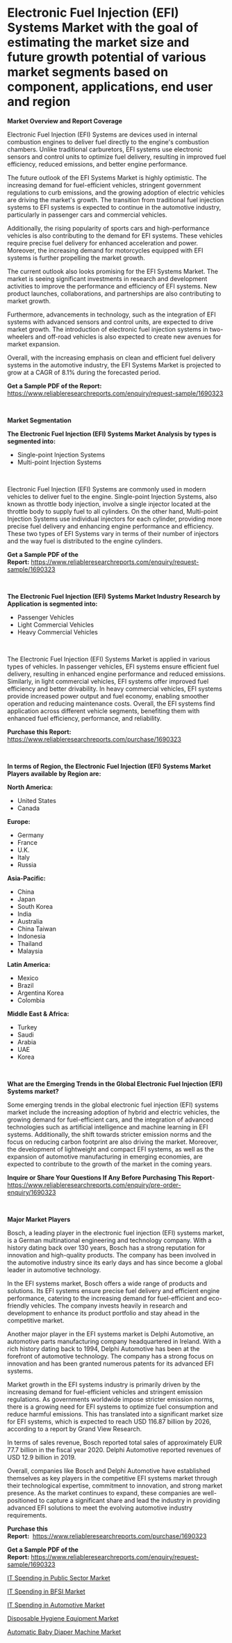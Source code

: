<p><h1>Electronic Fuel Injection (EFI) Systems Market with the goal of estimating the market size and future growth potential of various market segments based on component, applications, end user and region</h1></p><p><strong>Market Overview and Report Coverage</strong></p>
<p><p>Electronic Fuel Injection (EFI) Systems are devices used in internal combustion engines to deliver fuel directly to the engine's combustion chambers. Unlike traditional carburetors, EFI systems use electronic sensors and control units to optimize fuel delivery, resulting in improved fuel efficiency, reduced emissions, and better engine performance.</p><p>The future outlook of the EFI Systems Market is highly optimistic. The increasing demand for fuel-efficient vehicles, stringent government regulations to curb emissions, and the growing adoption of electric vehicles are driving the market's growth. The transition from traditional fuel injection systems to EFI systems is expected to continue in the automotive industry, particularly in passenger cars and commercial vehicles.</p><p>Additionally, the rising popularity of sports cars and high-performance vehicles is also contributing to the demand for EFI systems. These vehicles require precise fuel delivery for enhanced acceleration and power. Moreover, the increasing demand for motorcycles equipped with EFI systems is further propelling the market growth.</p><p>The current outlook also looks promising for the EFI Systems Market. The market is seeing significant investments in research and development activities to improve the performance and efficiency of EFI systems. New product launches, collaborations, and partnerships are also contributing to market growth.</p><p>Furthermore, advancements in technology, such as the integration of EFI systems with advanced sensors and control units, are expected to drive market growth. The introduction of electronic fuel injection systems in two-wheelers and off-road vehicles is also expected to create new avenues for market expansion.</p><p>Overall, with the increasing emphasis on clean and efficient fuel delivery systems in the automotive industry, the EFI Systems Market is projected to grow at a CAGR of 8.1% during the forecasted period.</p></p>
<p><strong>Get a Sample PDF of the Report:</strong> <a href="https://www.reliableresearchreports.com/enquiry/request-sample/1690323">https://www.reliableresearchreports.com/enquiry/request-sample/1690323</a></p>
<p>&nbsp;</p>
<p><strong>Market Segmentation</strong></p>
<p><strong>The Electronic Fuel Injection (EFI) Systems Market Analysis by types is segmented into:</strong></p>
<p><ul><li>Single-point Injection Systems</li><li>Multi-point Injection Systems</li></ul></p>
<p>&nbsp;</p>
<p><p>Electronic Fuel Injection (EFI) Systems are commonly used in modern vehicles to deliver fuel to the engine. Single-point Injection Systems, also known as throttle body injection, involve a single injector located at the throttle body to supply fuel to all cylinders. On the other hand, Multi-point Injection Systems use individual injectors for each cylinder, providing more precise fuel delivery and enhancing engine performance and efficiency. These two types of EFI Systems vary in terms of their number of injectors and the way fuel is distributed to the engine cylinders.</p></p>
<p><strong>Get a Sample PDF of the Report:</strong>&nbsp;<a href="https://www.reliableresearchreports.com/enquiry/request-sample/1690323">https://www.reliableresearchreports.com/enquiry/request-sample/1690323</a></p>
<p>&nbsp;</p>
<p><strong>The Electronic Fuel Injection (EFI) Systems Market Industry Research by Application is segmented into:</strong></p>
<p><ul><li>Passenger Vehicles</li><li>Light Commercial Vehicles</li><li>Heavy Commercial Vehicles</li></ul></p>
<p>&nbsp;</p>
<p><p>The Electronic Fuel Injection (EFI) Systems Market is applied in various types of vehicles. In passenger vehicles, EFI systems ensure efficient fuel delivery, resulting in enhanced engine performance and reduced emissions. Similarly, in light commercial vehicles, EFI systems offer improved fuel efficiency and better drivability. In heavy commercial vehicles, EFI systems provide increased power output and fuel economy, enabling smoother operation and reducing maintenance costs. Overall, the EFI systems find application across different vehicle segments, benefiting them with enhanced fuel efficiency, performance, and reliability.</p></p>
<p><strong>Purchase this Report:</strong>&nbsp; <a href="https://www.reliableresearchreports.com/purchase/1690323">https://www.reliableresearchreports.com/purchase/1690323</a></p>
<p>&nbsp;</p>
<p><strong>In terms of Region, the Electronic Fuel Injection (EFI) Systems Market Players available by Region are:</strong></p>
<p>
    <p> <strong> North America: </strong>
        <ul>
            <li>United States</li>
            <li>Canada</li>
        </ul>
        </p> 
    <p> <strong> Europe: </strong>
        <ul>
            <li>Germany</li>
            <li>France</li>
            <li>U.K.</li>
            <li>Italy</li>
            <li>Russia</li>
        </ul>
        </p> 
    <p> <strong> Asia-Pacific: </strong>
        <ul>
            <li>China</li>
            <li>Japan</li>
            <li>South Korea</li>
            <li>India</li>
            <li>Australia</li>
            <li>China Taiwan</li>
            <li>Indonesia</li>
            <li>Thailand</li>
            <li>Malaysia</li>
        </ul>
        </p> 
    <p> <strong> Latin America: </strong>
        <ul>
            <li>Mexico</li>
            <li>Brazil</li>
            <li>Argentina Korea</li>
            <li>Colombia</li>
        </ul>
        </p> 
    <p> <strong> Middle East & Africa: </strong>
        <ul>
            <li>Turkey</li>
            <li>Saudi</li>
            <li>Arabia</li>
            <li>UAE</li>
            <li>Korea</li>
        </ul>
    </p>
    </p>
<p>&nbsp;</p>
<p><strong>What are the Emerging Trends in the Global Electronic Fuel Injection (EFI) Systems market?</strong></p>
<p><p>Some emerging trends in the global electronic fuel injection (EFI) systems market include the increasing adoption of hybrid and electric vehicles, the growing demand for fuel-efficient cars, and the integration of advanced technologies such as artificial intelligence and machine learning in EFI systems. Additionally, the shift towards stricter emission norms and the focus on reducing carbon footprint are also driving the market. Moreover, the development of lightweight and compact EFI systems, as well as the expansion of automotive manufacturing in emerging economies, are expected to contribute to the growth of the market in the coming years.</p></p>
<p><strong>Inquire or Share Your Questions If Any Before Purchasing This Report</strong>- <a href="https://www.reliableresearchreports.com/enquiry/pre-order-enquiry/1690323">https://www.reliableresearchreports.com/enquiry/pre-order-enquiry/1690323</a></p>
<p>&nbsp;</p>
<p><strong>Major Market Players</strong></p>
<p><p>Bosch, a leading player in the electronic fuel injection (EFI) systems market, is a German multinational engineering and technology company. With a history dating back over 130 years, Bosch has a strong reputation for innovation and high-quality products. The company has been involved in the automotive industry since its early days and has since become a global leader in automotive technology.</p><p>In the EFI systems market, Bosch offers a wide range of products and solutions. Its EFI systems ensure precise fuel delivery and efficient engine performance, catering to the increasing demand for fuel-efficient and eco-friendly vehicles. The company invests heavily in research and development to enhance its product portfolio and stay ahead in the competitive market.</p><p>Another major player in the EFI systems market is Delphi Automotive, an automotive parts manufacturing company headquartered in Ireland. With a rich history dating back to 1994, Delphi Automotive has been at the forefront of automotive technology. The company has a strong focus on innovation and has been granted numerous patents for its advanced EFI systems.</p><p>Market growth in the EFI systems industry is primarily driven by the increasing demand for fuel-efficient vehicles and stringent emission regulations. As governments worldwide impose stricter emission norms, there is a growing need for EFI systems to optimize fuel consumption and reduce harmful emissions. This has translated into a significant market size for EFI systems, which is expected to reach USD 116.87 billion by 2026, according to a report by Grand View Research.</p><p>In terms of sales revenue, Bosch reported total sales of approximately EUR 77.7 billion in the fiscal year 2020. Delphi Automotive reported revenues of USD 12.9 billion in 2019.</p><p>Overall, companies like Bosch and Delphi Automotive have established themselves as key players in the competitive EFI systems market through their technological expertise, commitment to innovation, and strong market presence. As the market continues to expand, these companies are well-positioned to capture a significant share and lead the industry in providing advanced EFI solutions to meet the evolving automotive industry requirements.</p></p>
<p><strong>Purchase this Report:</strong>&nbsp;&nbsp;<a href="https://www.reliableresearchreports.com/purchase/1690323">https://www.reliableresearchreports.com/purchase/1690323</a></p>
<p></p>
<p><strong>Get a Sample PDF of the Report:</strong>&nbsp;<a href="https://www.reliableresearchreports.com/enquiry/request-sample/1690323">https://www.reliableresearchreports.com/enquiry/request-sample/1690323</a></p>
<p><p><a href="https://www.linkedin.com/pulse/spending-public-sector-market-challenges-opportunities-growth-hglre/">IT Spending in Public Sector Market</a></p><p><a href="https://www.linkedin.com/pulse/spending-bfsi-market-insights-players-forecast-till-2030-mvofe/">IT Spending in BFSI Market</a></p><p><a href="https://www.linkedin.com/pulse/spending-automotive-market-research-report-unlocks-analysis-8ybze/">IT Spending in Automotive Market</a></p><p><a href="https://medium.com/@jenniebrown07/disposable-hygiene-equipment-market-research-report-its-history-and-forecast-2023-to-2030-241333562ec1">Disposable Hygiene Equipment Market</a></p><p><a href="https://medium.com/@janbogisich/automatic-baby-diaper-machine-market-analysis-its-cagr-market-segmentation-and-global-industry-c5bd8e423bff">Automatic Baby Diaper Machine Market</a></p></p>